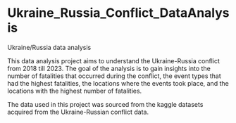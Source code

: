 # Ukraine_Russia_Conflict_DataAnalysis
Ukraine/Russia data analysis

This data analysis project aims to understand the Ukraine-Russia conflict from 2018 till 2023. The goal of the analysis is to gain insights into the number of fatalities that occurred during the conflict, the event types that had the highest fatalities, the locations where the events took place, and the locations with the highest number of fatalities.

The data used in this project was sourced from the kaggle datasets acquired from the Ukraine-Russian conflict data.
